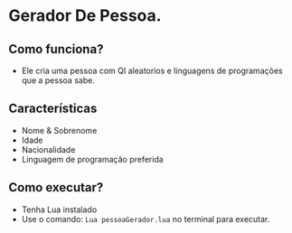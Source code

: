 # Gerador De Pessoa.

## Como funciona?
- Ele cria uma pessoa com QI aleatorios e linguagens de programações que a pessoa sabe.

## Características
- Nome & Sobrenome
- Idade
- Nacionalidade
- Linguagem de programação preferida

## Como executar?
- Tenha Lua instalado
- Use o comando: ```Lua pessoaGerador.lua``` no terminal para executar.
